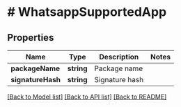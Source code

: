 # # WhatsappSupportedApp

## Properties

Name | Type | Description | Notes
------------ | ------------- | ------------- | -------------
**packageName** | **string** | Package name |
**signatureHash** | **string** | Signature hash |

[[Back to Model list]](../../README.md#models) [[Back to API list]](../../README.md#endpoints) [[Back to README]](../../README.md)
